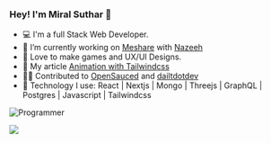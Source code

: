 ### Hey! I'm Miral Suthar 👋

- 💻 I'm a full Stack Web Developer.
- 🌱 I’m currently working on [Meshare](https://meshare.me/) with [Nazeeh](https://github.com/Nazeeh21)
- 💚 Love to make games and UX/UI Designs.
- 📖 My article [Animation with Tailwindcss](https://miralsuthar.hashnode.dev/svg-animation-using-tailwindcss)
- 👷‍♂️ Contributed to [OpenSauced](https://github.com/open-sauced/open-sauced) and [dailtdotdev](https://github.com/dailydotdev/apps)
- 🧰 Technology I use: React | Nextjs | Mongo | Threejs | GraphQL | Postgres | Javascript | Tailwindcss

![Programmer](https://user-images.githubusercontent.com/57826091/114713794-1a0d7980-9d4f-11eb-8962-36d7b8db6046.gif)
 
<img src="https://github-readme-stats.vercel.app/api?username=miralsuthar&&show_icons=true&title_color=ffffff&icon_color=bb2acf&text_color=daf7dc&bg_color=150e56" />


